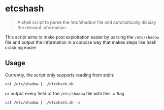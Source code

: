 # etcshash

> A shell script to parse the /etc/shadow file and automatically display the relevant information

This script aims to make post exploitation easier by parsing the `/etc/shadow` file and output the information in a concise way that makes steps like hash cracking easier

## Usage

Currently, the script only supports reading from stdin:
```sh
cat /etc/shadow | ./etcshash.sh
```
or output every field of the `/etc/shadow` file with the `-a` flag
```sh
cat /etc/shadow | ./etcshash.sh -a
```
